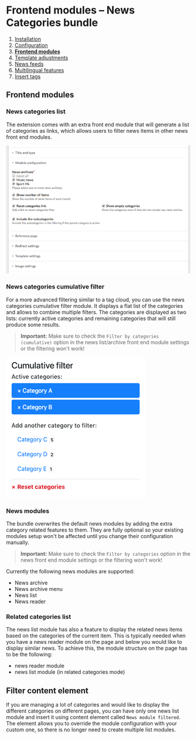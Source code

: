 # Frontend modules – News Categories bundle

1. [Installation](installation.md)
2. [Configuration](configuration.md)
3. [**Frontend modules**](frontend-modules.md)
4. [Template adjustments](template-adjustments.md)
5. [News feeds](news-feeds.md)
6. [Multilingual features](multilingual-features.md)
7. [Insert tags](insert-tags.md)


## Frontend modules

### News categories list

The extension comes with an extra front end module that will generate a list of categories as links, which allows users to 
filter news items in other news front end modules.

![](images/frontend-module.png)

### News categories cumulative filter

For a more advanced filtering similar to a tag cloud, you can use the news categories cumulative filter module.
It displays a flat list of the categories and allows to combine multiple filters. The categories are displayed 
as two lists: currently active categories and remaining categories that will still produce some results.  

> **Important:** Make sure to check the `Filter by categories (cumulative)` option in the news list/archive front end module settings 
> or the filtering won't work!  

![](images/cumulative-filter.png)

### News modules

The bundle overwrites the default news modules by adding the extra category related features to them. They are fully
optional so your existing modules setup won't be affected until you change their configuration manually.

> **Important:** Make sure to check the `Filter by categories` option in the news front end module settings 
> or the filtering won't work!

Currently the following news modules are supported:

 - News archive
 - News archive menu
 - News list
 - News reader
 
### Related categories list

The news list module has also a feature to display the related news items based on the categories of the current item. 
This is typically needed when you have a news reader module on the page and below you would like to display similar 
news. To achieve this, the module structure on the page has to be the following:

 - news reader module
 - news list module (in related categories mode)


## Filter content element

If you are managing a lot of categories and would like to display the different categories on different pages, 
you can have only one news list module and insert it using content element called `News module filtered`. The element 
allows you to override the module configuration with your custom one, so there is no longer need to create multiple 
list modules.
